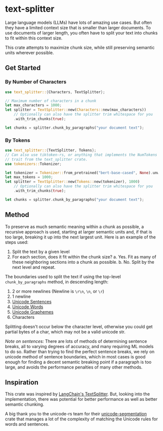 # text-splitter

Large language models (LLMs) have lots of amazing use cases. But often they have a limited context size that is smaller than larger documents. To use documents of larger length, you often have to split your text into chunks to fit within this context size.

This crate attempts to maximize chunk size, while still preserving semantic units wherever possible.

## Get Started

### By Number of Characters

```rust
use text_splitter::{Characters, TextSplitter};

// Maximum number of characters in a chunk
let max_characters = 1000;
let splitter = TextSplitter::new(Characters::new(max_characters))
    // Optionally can also have the splitter trim whitespace for you
    .with_trim_chunks(true);

let chunks = splitter.chunk_by_paragraphs("your document text");
```

### By Tokens

```rust
use text_splitter::{TextSplitter, Tokens};
// Can also use tiktoken-rs, or anything that implements the NumTokens
// trait from the text_splitter crate.
use tokenizers::Tokenizer;

let tokenizer = Tokenizer::from_pretrained("bert-base-cased", None).unwrap();
let max_tokens = 1000;
let splitter = TextSplitter::new(Tokens::new(tokenizer), 1000)
    // Optionally can also have the splitter trim whitespace for you
    .with_trim_chunks(true);

let chunks = splitter.chunk_by_paragraphs("your document text");
```

## Method

To preserve as much semantic meaning within a chunk as possible, a recursive approach is used, starting at larger semantic units and, if that is too large, breaking it up into the next largest unit. Here is an example of the steps used:

1. Split the text by a given level
2. For each section, does it fit within the chunk size?
   a. Yes. Fit as many of these neighboring sections into a chunk as possible.
   b. No. Split by the next level and repeat.

The boundaries used to split the text if using the top-level `chunk_by_paragraphs` method, in descending length:

1. 2 or more newlines (Newline is `\r\n`, `\n`, or `\r`)
2. 1 newline
3. [Unicode Sentences](https://www.unicode.org/reports/tr29/#Sentence_Boundaries)
4. [Unicode Words](https://www.unicode.org/reports/tr29/#Word_Boundaries)
5. [Unicode Graphemes](https://www.unicode.org/reports/tr29/#Grapheme_Cluster_Boundaries)
6. Characters

Splitting doesn't occur below the character level, otherwise you could get partial bytes of a char, which may not be a valid unicode str.

_Note on sentences:_ There are lots of methods of determining sentence breaks, all to varying degrees of accuracy, and many requiring ML models to do so. Rather than trying to find the perfect sentence breaks, we rely on unicode method of sentence boundaries, which in most cases is good enough for finding a decent semantic breaking point if a paragraph is too large, and avoids the performance penalties of many other methods.

## Inspiration

This crate was inspired by [LangChain's TextSplitter](https://python.langchain.com/en/latest/modules/indexes/text_splitters/examples/recursive_text_splitter.html). But, looking into the implementation, there was potential for better performance as well as better semantic chunking.

A big thank you to the unicode-rs team for their [unicode-segmentation](https://crates.io/crates/unicode-segmentation) crate that manages a lot of the complexity of matching the Unicode rules for words and sentences.
